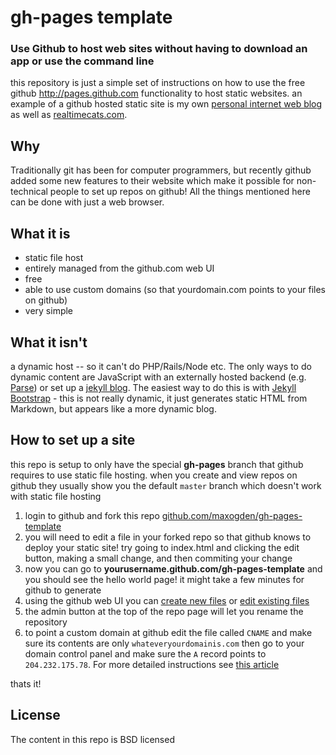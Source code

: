# gh-pages template

### Use Github to host web sites without having to download an app or use the command line

this repository is just a simple set of instructions on how to use the free github http://pages.github.com functionality to host static websites. an example of a github hosted static site is my own [personal internet web blog](http://maxogden.com) as well as [realtimecats.com](http://realtimecats.com).

## Why

Traditionally git has been for computer programmers, but recently github added some new features to their website which make it possible for non-technical people to set up repos on github! All the things mentioned here can be done with just a web browser. 

## What it is

- static file host
- entirely managed from the github.com web UI
- free
- able to use custom domains (so that yourdomain.com points to your files on github)
- very simple

## What it isn't

a dynamic host -- so it can't do PHP/Rails/Node etc. The only ways to do dynamic content are JavaScript with an externally hosted backend (e.g. [Parse](http://parse.com/)) or set up a [jekyll blog](https://help.github.com/articles/using-jekyll-with-pages). The easiest way to do this is with [Jekyll Bootstrap](http://jekyllbootstrap.com/) - this is not really dynamic, it just generates static HTML from Markdown, but appears like a more dynamic blog.


## How to set up a site

this repo is setup to only have the special **gh-pages** branch that github requires to use static file hosting. when you create and view repos on github they usually show you the default `master` branch which doesn't work with static file hosting

1. login to github and fork this repo [github.com/maxogden/gh-pages-template](https://github.com/maxogden/gh-pages-template)
2. you will need to edit a file in your forked repo so that github knows to deploy your static site! try going to index.html and clicking the edit button, making a small change, and then commiting your change
3. now you can go to **yourusername.github.com/gh-pages-template** and you should see the hello world page! it might take a few minutes for github to generate
4. using the github web UI you can [create new files](https://github.com/blog/1327-creating-files-on-github) or [edit existing files](https://github.com/blog/143-inline-file-editing)
5. the admin button at the top of the repo page will let you rename the repository
6. to point a custom domain at github edit the file called `CNAME` and make sure its contents are only `whateveryourdomainis.com` then go to your domain control panel and make sure the `A` record points to `204.232.175.78`. For more detailed instructions see [this article](https://help.github.com/articles/setting-up-a-custom-domain-with-pages)

thats it!

## License

The content in this repo is BSD licensed